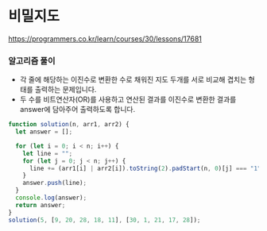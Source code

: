 # 비밀지도

https://programmers.co.kr/learn/courses/30/lessons/17681

### 알고리즘 풀이

- 각 줄에 해당하는 이진수로 변환한 수로 채워진 지도 두개를 서로 비교해 겹치는 형태를 출력하는 문제입니다.
- 두 수를 비트연산자(OR)를 사용하고 연산된 결과를 이진수로 변환한 결과를 answer에 담아주어 출력하도록 합니다.

```javascript
function solution(n, arr1, arr2) {
  let answer = [];

  for (let i = 0; i < n; i++) {
    let line = "";
    for (let j = 0; j < n; j++) {
      line += (arr1[i] | arr2[i]).toString(2).padStart(n, 0)[j] === "1" ? "#" : " ";
    }
    answer.push(line);
  }
  console.log(answer);
  return answer;
}
solution(5, [9, 20, 28, 18, 11], [30, 1, 21, 17, 28]);
```
